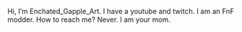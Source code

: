  Hi, I’m Enchated_Gapple_Art.
 I have a youtube and twitch.
 I am an FnF modder.
 How to reach me? Never.
 I am your mom.
